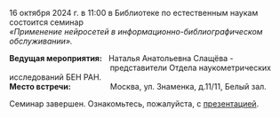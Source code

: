 16 октября 2024 г. в 11:00 в Библиотеке по естественным наукам состоится семинар  
_«Применение нейросетей в информационно-библиографическом обслуживании»._

**Ведущая мероприятия:**   Наталья Анатольевна Слащёва -  
                                              представители Отдела наукометрических исследований БЕН РАН.  
**Место встречи:**                  Москва, ул. Знаменка, д.11/11, Белый зал.

Семинар завершен. Ознакомьтесь, пожалуйста, с [презентацией](/more/DBU_16_10_2024_Slashcheva_N._A..pptx).

